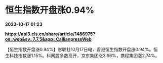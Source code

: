 # 恒生指数开盘涨0.94%

**2023-10-17 01:23**

**https://api3.cls.cn/share/article/1486975?os=web&sv=7.7.5&app=CailianpressWeb**

【恒生指数开盘涨0.94%】财联社10月17日电，香港恒生指数开盘涨0.94%。恒生科技指数涨1.15%。科网股多数高开，京东集团涨3.66%，携程集团涨2.74%。